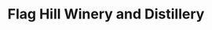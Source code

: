 ---
title: "Flag Hill Winery and Distillery"
url: /lee/flag-hill-winery-and-distillery/
shop: Spirituosen
---
